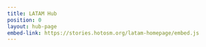 ```yaml
---
title: LATAM Hub
position: 0
layout: hub-page
embed-link: https://stories.hotosm.org/latam-homepage/embed.js
---
```


